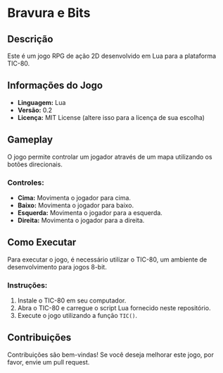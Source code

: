 # Bravura e Bits

## Descrição
Este é um jogo RPG de ação 2D desenvolvido em Lua para a plataforma TIC-80.

## Informações do Jogo
- **Linguagem:** Lua
- **Versão:** 0.2
- **Licença:** MIT License (altere isso para a licença de sua escolha)

## Gameplay
O jogo permite controlar um jogador através de um mapa utilizando os botões direcionais.

### Controles:
- **Cima:** Movimenta o jogador para cima.
- **Baixo:** Movimenta o jogador para baixo.
- **Esquerda:** Movimenta o jogador para a esquerda.
- **Direita:** Movimenta o jogador para a direita.

## Como Executar
Para executar o jogo, é necessário utilizar o TIC-80, um ambiente de desenvolvimento para jogos 8-bit.

### Instruções:
1. Instale o TIC-80 em seu computador.
2. Abra o TIC-80 e carregue o script Lua fornecido neste repositório.
3. Execute o jogo utilizando a função `TIC()`.

## Contribuições
Contribuições são bem-vindas! Se você deseja melhorar este jogo, por favor, envie um pull request.
